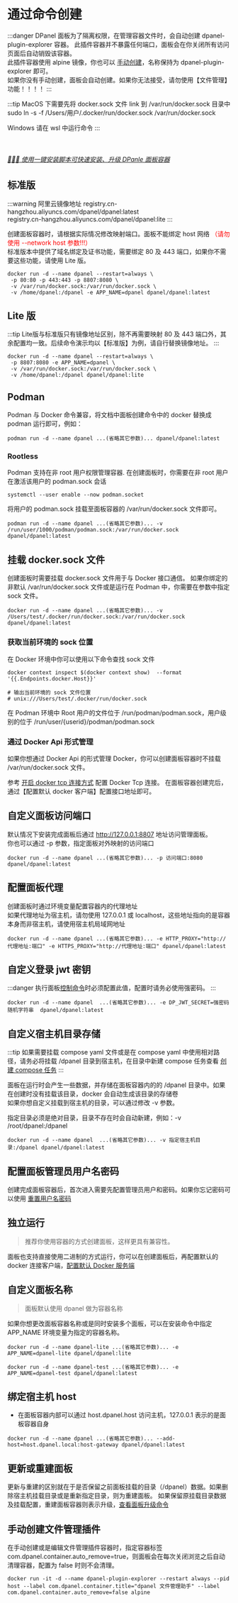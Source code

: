 # 通过命令创建

:::danger DPanel 面板为了隔离权限，在管理容器文件时，会自动创建 dpanel-plugin-explorer 容器。
此插件容器并不暴露任何端口，面板会在你关闭所有访问页面后自动销毁该容器。\
此插件容器使用 alpine 镜像，你也可以 [手动创建](/install/docker?id=手动创建文件管理插件)，名称保持为 dpanel-plugin-explorer 即可。\
如果你没有手动创建，面板会自动创建。如果你无法接受，请勿使用【文件管理】功能！！！！ 
:::

:::tip
MacOS 下需要先将 docker.sock 文件 link 到 /var/run/docker.sock 目录中 \
sudo ln -s -f /Users/用户/.docker/run/docker.sock /var/run/docker.sock 

Windows 请在 wsl 中运行命令
:::

<br />

###### [:rocket::rocket::rocket: 使用一键安装脚本可快速安装、升级 DPanle 面板容器](/install/shell)

## 标准版

:::warning 阿里云镜像地址
registry.cn-hangzhou.aliyuncs.com/dpanel/dpanel:latest \
registry.cn-hangzhou.aliyuncs.com/dpanel/dpanel:lite
:::

创建面板容器时，请根据实际情况修改映射端口。面板不能绑定 host 网络 <span style="color: red">（请勿使用 --network host 参数!!!）</span> \
标准版本中提供了域名绑定及证书功能，需要绑定 80 及 443 端口，如果你不需要这些功能，请使用 Lite 版。

```
docker run -d --name dpanel --restart=always \
 -p 80:80 -p 443:443 -p 8807:8080 \
 -v /var/run/docker.sock:/var/run/docker.sock \
 -v /home/dpanel:/dpanel -e APP_NAME=dpanel dpanel/dpanel:latest
```

## Lite 版

:::tip
Lite版与标准版只有镜像地址区别，除不再需要映射 80 及 443 端口外，其余配置均一致。后续命令演示均以【标准版】为例，请自行替换镜像地址。
:::

```
docker run -d --name dpanel --restart=always \
 -p 8807:8080 -e APP_NAME=dpanel \
 -v /var/run/docker.sock:/var/run/docker.sock \
 -v /home/dpanel:/dpanel dpanel/dpanel:lite
 ```

## Podman

Podman 与 Docker 命令兼容，将文档中面板创建命令中的 docker 替换成 podman 运行即可，例如：

```
podman run -d --name dpanel ...(省略其它参数)... dpanel/dpanel:latest
```

### Rootless

Podman 支持在非 root 用户权限管理容器. 在创建面板时，你需要在非 root 用户在激活该用户的 podman.sock 会话

```
systemctl --user enable --now podman.socket
```

将用户的 podman.sock 挂载至面板容器的 /var/run/docker.sock 文件即可。

```
podman run -d --name dpanel ...(省略其它参数)... -v /run/user/1000/podman/podman.sock:/var/run/docker.sock dpanel/dpanel:latest
```

## 挂载 docker.sock 文件

创建面板时需要挂载 docker.sock 文件用于与 Docker 接口通信。
如果你绑定的非默认 /var/run/docker.sock 文件或是运行在 Podman 中，你需要在参数中指定 sock 文件。

```
docker run -d --name dpanel ...(省略其它参数)... -v /Users/test/.docker/run/docker.sock:/var/run/docker.sock dpanel/dpanel:latest
```

### 获取当前环境的 sock 位置

在 Docker 环境中你可以使用以下命令查找 sock 文件

```
docker context inspect $(docker context show)  --format '{{.Endpoints.docker.Host}}'

# 输出当前环境的 sock 文件位置
# unix:///Users/test/.docker/run/docker.sock
```

在 Podman 环境中 Root 用户的文件位于 /run/podman/podman.sock，用户级别的位于 /run/user/{userid}/podman/podman.sock

### 通过 Docker Api 形式管理

如果你想通过 Docker Api 的形式管理 Docker，你可以创建面板容器时不挂载 /var/run/docker.sock 文件。

参考 [开启 docker tcp 连接方式](/manual/system/remote) 配置 Docker Tcp 连接。
在面板容器创建完后，通过【配置默认 docker 客户端】配置接口地址即可。

## 自定义面板访问端口

默认情况下安装完成面板后通过 http://127.0.0.1:8807 地址访问管理面板。\
你也可以通过 -p 参数，指定面板对外映射的访问端口

```
docker run -d --name dpanel ...(省略其它参数)... -p 访问端口:8080 dpanel/dpanel:latest
```

## 配置面板代理

创建面板时通过环境变量配置容器内的代理地址 \
如果代理地址为宿主机，请勿使用 127.0.0.1 或 localhost，这些地址指向的是容器本身而非宿主机，请使用宿主机局域网地址

```
docker run -d --name dpanel ...(省略其它参数)... -e HTTP_PROXY="http://代理地址:端口" -e HTTPS_PROXY="http://代理地址:端口" dpanel/dpanel:latest
```

## 自定义登录 jwt 密钥

:::danger
执行面板[控制命令](/install/ctrl)时必须配置此值，配置时请务必使用强密码。
:::

```
docker run -d --name dpanel  ...(省略其它参数)... -e DP_JWT_SECRET=强密码随机字符串  dpanel/dpanel:latest
```

## 自定义宿主机目录存储

:::tip
 如果需要挂载 compose yaml 文件或是在 compose yaml 中使用相对路径，请务必将挂载 /dpanel 目录到宿主机，在目录中新建 compose 任务查看 [创建 compose 任务](/manual/compose/create?id=通过挂载存储路径的方式创建)
:::

面板在运行时会产生一些数据，并存储在面板容器内的的 /dpanel 目录中。如果在创建时没有挂载该目录，docker 会自动生成该目录的存储卷 \
如果你想自定义挂载到宿主机的目录，可以通过修改 -v 参数。

指定目录必须是绝对目录，目录不存在时会自动新建，例如：-v /root/dpanel:/dpanel 

```
docker run -d --name dpanel  ...(省略其它参数)... -v 指定宿主机目录:/dpanel dpanel/dpanel:latest
```

## 配置面板管理员用户名密码

创建完成面板容器后，首次进入需要先配置管理员用户和密码。如果你忘记密码可以使用 [重置用户名密码](/install/ctrl?id=重置管理员用户)


## 独立运行

> 推荐你使用容器的方式创建面板，这样更具有兼容性。

面板也支持直接使用二进制的方式运行，你可以在创建面板后，再配置默认的 docker 连接客户端，[配置默认 Docker 服务端](/manual/setting/docker-env?id=配置默认-docker-环境)

## 自定义面板名称

> 面板默认使用 dpanel 做为容器名称 

如果你想更改面板容器名称或是同时安装多个面板，可以在安装命令中指定 APP_NAME 环境变量为指定的容器名称。

```
docker run -d --name dpanel-lite ...(省略其它参数)... -e APP_NAME=dpanel-lite dpanel/dpanel:lite
```

```
docker run -d --name dpanel-test ...(省略其它参数)... -e APP_NAME=dpanel-test dpanel/dpanel:latest
```

## 绑定宿主机 host

- 在面板容器内部可以通过 host.dpanel.host 访问主机，127.0.0.1 表示的是面板容器自身

```
docker run -d --name dpanel ...(省略其它参数)... --add-host=host.dpanel.local:host-gateway dpanel/dpanel:latest
```

## 更新或重建面板

更新与重建的区别就在于是否保留之前面板挂载的目录（/dpanel）数据。如果删除宿主机挂载目录或是重新指定目录，则为重建面板。
如果保留原挂载目录数据及挂载配置，重建面板容器则表示升级，[查看面板升级命令](/manual/setting/upgrade)

## 手动创建文件管理插件

在手动创建或是编辑文件管理插件容器时，指定容器标签 com.dpanel.container.auto_remove=true，则面板会在每次关闭浏览之后自动清理容器，配置为 false 时则不会清理。

```
docker run -it -d --name dpanel-plugin-explorer --restart always --pid host --label com.dpanel.container.title="dpanel 文件管理助手" --label com.dpanel.container.auto_remove=false alpine
```